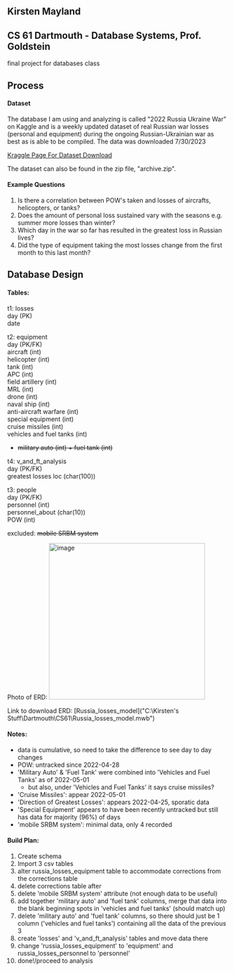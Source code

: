 ## Kirsten Mayland
## CS 61 Dartmouth - Database Systems, Prof. Goldstein
final project for databases class

## Process
#### Dataset
The database I am using and analyzing is called "2022 Russia Ukraine War" on Kaggle and is a weekly updated dataset of real Russian war losses (personal and equipment) during the ongoing Russian-Ukrainian war as best as is able to be compiled. The data was downloaded 7/30/2023

[Kraggle Page For Dataset Download](https://www.kaggle.com/datasets/piterfm/2022-ukraine-russian-war?select=russia_losses_equipment_correction.csv)

The dataset can also be found in the zip file, "archive.zip".

#### Example Questions
1) Is there a correlation between POW's taken and losses of aircrafts, helicopters, or tanks?
2) Does the amount of personal loss sustained vary with the seasons e.g. summer more losses than winter?
3) Which day in the war so far has resulted in the greatest loss in Russian lives?
4) Did the type of equipment taking the most losses change from the first month to this last month?

## Database Design
#### Tables:
t1: losses  
day (PK)  
date  

t2: equipment  
day (PK/FK)  
aircraft (int)  
helicopter (int)  
tank (int)  
APC (int)  
field artillery (int)  
MRL (int)  
drone (int)  
naval ship (int)  
anti-aircraft warfare (int)  
special equipment (int)  
cruise missiles (int)  
vehicles and fuel tanks (int)  
 - ~~military auto (int) + fuel tank (int)~~  

t4: v_and_ft_analysis  
day (PK/FK)   
greatest losses loc (char(100))  

t3: people  
day (PK/FK)  
personnel (int)  
personnel_about (char(10))  
POW (int)  

excluded:
~~mobile SRBM system~~

Photo of ERD:
<img width="356" alt="image" src="https://github.com/KirstenMayland/cs61databases/assets/102620915/228481bf-d34e-4135-abc5-35927b75fedf">

Link to download ERD:
[Russia_losses_model]("C:\Kirsten's Stuff\Dartmouth\CS61\Russia_losses_model.mwb")

#### Notes:
- data is cumulative, so need to take the difference to see day to day changes
- POW: untracked since 2022-04-28
- 'Military Auto' & 'Fuel Tank' were combined into 'Vehicles and Fuel Tanks' as of 2022-05-01
    - but also, under 'Vehicles and Fuel Tanks' it says cruise missiles?
- 'Cruise Missiles': appear 2022-05-01
- 'Direction of Greatest Losses': appears 2022-04-25, sporatic data
- 'Special Equipment' appears to have been recently untracked but still has data for majority (96%) of days
- 'mobile SRBM system': minimal data, only 4 recorded

#### Build Plan:
1) Create schema
2) Import 3 csv tables
3) alter russia_losses_equipment table to accommodate corrections from the corrections table
4) delete corrections table after
5) delete 'mobile SRBM system' attribute (not enough data to be useful)
6) add together 'military auto' and 'fuel tank' columns, merge that data into the blank beginning spots in 'vehicles and fuel tanks' (should match up)
7) delete 'military auto' and 'fuel tank' columns, so there should just be 1 column ('vehicles and fuel tanks') containing all the data of the previous 3  
5) create 'losses' and 'v_and_ft_analysis' tables and move data there
6) change 'russia_losses_equipment' to 'equipment' and russia_losses_personnel to 'personnel'
7) done!/proceed to analysis
